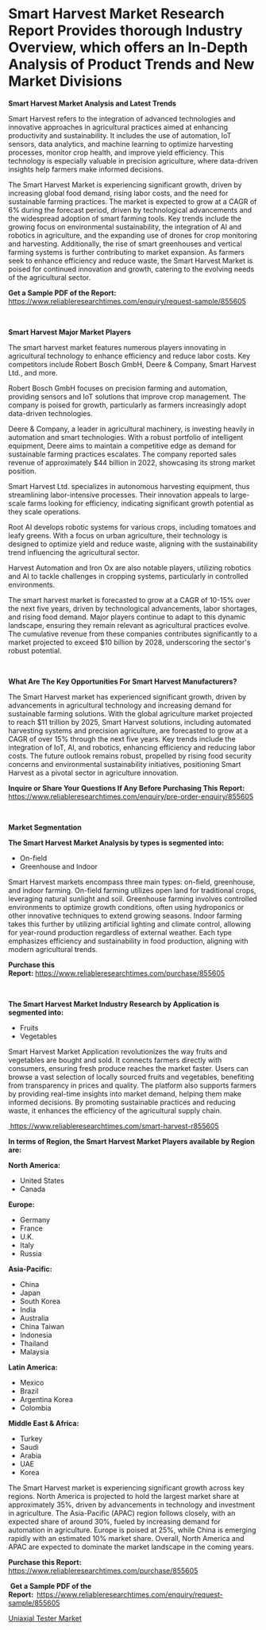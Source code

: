 <p><h1>Smart Harvest Market Research Report Provides thorough Industry Overview, which offers an In-Depth Analysis of Product Trends and New Market Divisions</h1></p><p><strong>Smart Harvest Market Analysis and Latest Trends</strong></p>
<p><p>Smart Harvest refers to the integration of advanced technologies and innovative approaches in agricultural practices aimed at enhancing productivity and sustainability. It includes the use of automation, IoT sensors, data analytics, and machine learning to optimize harvesting processes, monitor crop health, and improve yield efficiency. This technology is especially valuable in precision agriculture, where data-driven insights help farmers make informed decisions.</p><p>The Smart Harvest Market is experiencing significant growth, driven by increasing global food demand, rising labor costs, and the need for sustainable farming practices. The market is expected to grow at a CAGR of 6% during the forecast period, driven by technological advancements and the widespread adoption of smart farming tools. Key trends include the growing focus on environmental sustainability, the integration of AI and robotics in agriculture, and the expanding use of drones for crop monitoring and harvesting. Additionally, the rise of smart greenhouses and vertical farming systems is further contributing to market expansion. As farmers seek to enhance efficiency and reduce waste, the Smart Harvest Market is poised for continued innovation and growth, catering to the evolving needs of the agricultural sector.</p></p>
<p><strong>Get a Sample PDF of the Report:&nbsp;</strong> <a href="https://www.reliableresearchtimes.com/enquiry/request-sample/855605?utm_campaign=2479&utm_medium=2&utm_source=Github&utm_content=ia&utm_term=17022025&utm_id=smart-harvest">https://www.reliableresearchtimes.com/enquiry/request-sample/855605</a></p>
<p>&nbsp;</p>
<p><strong>Smart Harvest Major Market Players</strong></p>
<p><p>The smart harvest market features numerous players innovating in agricultural technology to enhance efficiency and reduce labor costs. Key competitors include Robert Bosch GmbH, Deere & Company, Smart Harvest Ltd., and more. </p><p>Robert Bosch GmbH focuses on precision farming and automation, providing sensors and IoT solutions that improve crop management. The company is poised for growth, particularly as farmers increasingly adopt data-driven technologies. </p><p>Deere & Company, a leader in agricultural machinery, is investing heavily in automation and smart technologies. With a robust portfolio of intelligent equipment, Deere aims to maintain a competitive edge as demand for sustainable farming practices escalates. The company reported sales revenue of approximately $44 billion in 2022, showcasing its strong market position.</p><p>Smart Harvest Ltd. specializes in autonomous harvesting equipment, thus streamlining labor-intensive processes. Their innovation appeals to large-scale farms looking for efficiency, indicating significant growth potential as they scale operations.</p><p>Root AI develops robotic systems for various crops, including tomatoes and leafy greens. With a focus on urban agriculture, their technology is designed to optimize yield and reduce waste, aligning with the sustainability trend influencing the agricultural sector.</p><p>Harvest Automation and Iron Ox are also notable players, utilizing robotics and AI to tackle challenges in cropping systems, particularly in controlled environments.</p><p>The smart harvest market is forecasted to grow at a CAGR of 10-15% over the next five years, driven by technological advancements, labor shortages, and rising food demand. Major players continue to adapt to this dynamic landscape, ensuring they remain relevant as agricultural practices evolve. The cumulative revenue from these companies contributes significantly to a market projected to exceed $10 billion by 2028, underscoring the sector's robust potential.</p></p>
<p>&nbsp;</p>
<p><strong>What Are The Key Opportunities For Smart Harvest Manufacturers?</strong></p>
<p><p>The Smart Harvest market has experienced significant growth, driven by advancements in agricultural technology and increasing demand for sustainable farming solutions. With the global agriculture market projected to reach $11 trillion by 2025, Smart Harvest solutions, including automated harvesting systems and precision agriculture, are forecasted to grow at a CAGR of over 15% through the next five years. Key trends include the integration of IoT, AI, and robotics, enhancing efficiency and reducing labor costs. The future outlook remains robust, propelled by rising food security concerns and environmental sustainability initiatives, positioning Smart Harvest as a pivotal sector in agriculture innovation.</p></p>
<p><strong>Inquire or Share Your Questions If Any Before Purchasing This Report:</strong> <a href="https://www.reliableresearchtimes.com/enquiry/pre-order-enquiry/855605?utm_campaign=2479&utm_medium=2&utm_source=Github&utm_content=ia&utm_term=17022025&utm_id=smart-harvest">https://www.reliableresearchtimes.com/enquiry/pre-order-enquiry/855605</a></p>
<p>&nbsp;</p>
<p><strong>Market Segmentation</strong></p>
<p><strong>The Smart Harvest Market Analysis by types is segmented into:</strong></p>
<p><ul><li>On-field</li><li>Greenhouse and Indoor</li></ul></p>
<p><p>Smart Harvest markets encompass three main types: on-field, greenhouse, and indoor farming. On-field farming utilizes open land for traditional crops, leveraging natural sunlight and soil. Greenhouse farming involves controlled environments to optimize growth conditions, often using hydroponics or other innovative techniques to extend growing seasons. Indoor farming takes this further by utilizing artificial lighting and climate control, allowing for year-round production regardless of external weather. Each type emphasizes efficiency and sustainability in food production, aligning with modern agricultural trends.</p></p>
<p><strong>Purchase this Report:&nbsp;</strong><a href="https://www.reliableresearchtimes.com/purchase/855605?utm_campaign=2479&utm_medium=2&utm_source=Github&utm_content=ia&utm_term=17022025&utm_id=smart-harvest">https://www.reliableresearchtimes.com/purchase/855605</a></p>
<p>&nbsp;</p>
<p><strong>The Smart Harvest Market Industry Research by Application is segmented into:</strong></p>
<p><ul><li>Fruits</li><li>Vegetables</li></ul></p>
<p><p>Smart Harvest Market Application revolutionizes the way fruits and vegetables are bought and sold. It connects farmers directly with consumers, ensuring fresh produce reaches the market faster. Users can browse a vast selection of locally sourced fruits and vegetables, benefiting from transparency in prices and quality. The platform also supports farmers by providing real-time insights into market demand, helping them make informed decisions. By promoting sustainable practices and reducing waste, it enhances the efficiency of the agricultural supply chain.</p></p>
<p><a href="https://www.reliableresearchtimes.com/smart-harvest-r855605?utm_campaign=2479&utm_medium=2&utm_source=Github&utm_content=ia&utm_term=17022025&utm_id=smart-harvest">&nbsp;https://www.reliableresearchtimes.com/smart-harvest-r855605</a></p>
<p><strong>In terms of Region, the Smart Harvest Market Players available by Region are:</strong></p>
<p>
    <p> <strong> North America: </strong>
        <ul>
            <li>United States</li>
            <li>Canada</li>
        </ul>
        </p> 
    <p> <strong> Europe: </strong>
        <ul>
            <li>Germany</li>
            <li>France</li>
            <li>U.K.</li>
            <li>Italy</li>
            <li>Russia</li>
        </ul>
        </p> 
    <p> <strong> Asia-Pacific: </strong>
        <ul>
            <li>China</li>
            <li>Japan</li>
            <li>South Korea</li>
            <li>India</li>
            <li>Australia</li>
            <li>China Taiwan</li>
            <li>Indonesia</li>
            <li>Thailand</li>
            <li>Malaysia</li>
        </ul>
        </p> 
    <p> <strong> Latin America: </strong>
        <ul>
            <li>Mexico</li>
            <li>Brazil</li>
            <li>Argentina Korea</li>
            <li>Colombia</li>
        </ul>
        </p> 
    <p> <strong> Middle East & Africa: </strong>
        <ul>
            <li>Turkey</li>
            <li>Saudi</li>
            <li>Arabia</li>
            <li>UAE</li>
            <li>Korea</li>
        </ul>
    </p>
    </p>
<p><p>The Smart Harvest market is experiencing significant growth across key regions. North America is projected to hold the largest market share at approximately 35%, driven by advancements in technology and investment in agriculture. The Asia-Pacific (APAC) region follows closely, with an expected share of around 30%, fueled by increasing demand for automation in agriculture. Europe is poised at 25%, while China is emerging rapidly with an estimated 10% market share. Overall, North America and APAC are expected to dominate the market landscape in the coming years.</p></p>
<p><strong>Purchase this Report: </strong><a href="https://www.reliableresearchtimes.com/purchase/855605?utm_campaign=2479&utm_medium=2&utm_source=Github&utm_content=ia&utm_term=17022025&utm_id=smart-harvest">https://www.reliableresearchtimes.com/purchase/855605</a></p>
<p>&nbsp;<strong>Get a Sample PDF of the Report:&nbsp;&nbsp;</strong><a href="https://www.reliableresearchtimes.com/enquiry/request-sample/855605?utm_campaign=2479&utm_medium=2&utm_source=Github&utm_content=ia&utm_term=17022025&utm_id=smart-harvest">https://www.reliableresearchtimes.com/enquiry/request-sample/855605</a></p>
<p><strong></strong></p>
<p><p><a href="https://github.com/phephezxnf/Market-Research-Report-List-1/blob/main/uniaxial-tester-market.md?utm_campaign=2479&utm_medium=2&utm_source=Github&utm_content=ia&utm_term=17022025&utm_id=smart-harvest">Uniaxial Tester Market</a></p></p>